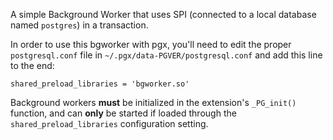 A simple Background Worker that uses SPI (connected to a local database named `postgres`) in a 
transaction.

In order to use this bgworker with pgx, you'll need to edit the proper `postgresql.conf` file in
`~/.pgx/data-PGVER/postgresql.conf` and add this line to the end:

```
shared_preload_libraries = 'bgworker.so'
```

Background workers **must** be initialized in the extension's `_PG_init()` function, and can **only**
be started if loaded through the `shared_preload_libraries` configuration setting.